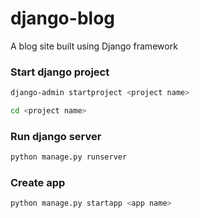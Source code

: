 # django-blog
A blog site built using Django framework

### Start django project
```bash
django-admin startproject <project name>
```
```bash
cd <project name>
```
### Run django server
```bash
python manage.py runserver
```
### Create app
```bash
python manage.py startapp <app name>
```
